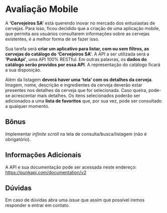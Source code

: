 # Avaliação Mobile

A **‘Cervejeiros SA’** está querendo inovar no mercado dos entusiastas de cervejas. Para isso, ficou decidido que a criação de uma aplicação mobile, que permita aos usuários consultarem informações sobre as cervejas existentes, é a melhor forma de se fazer isso.

Sua tarefa será **criar um aplicativo para listar, com ou sem filtros, as cervejas do catálogo do ‘Cervejeiros SA’**. A API a ser utilizada será a **‘PunkApi’**, uma API 100% RESTful. Em outras palavras, os **dados do catálogo serão providos por essa API**. A representação do catálogo ficará a sua disposição.

Além da listagem **deverá haver uma ‘tela’ com os detalhes da cerveja**. Imagem, nome, descrição e ingredientes da cerveja deverão estar presentes nos detalhes da cerveja que for selecionada. Caso queira, pode-se acrescentar mais detalhes. Os itens selecionados poderão ser adicionados a uma **lista de favoritos** que, por sua vez, pode ser consultado a qualquer momento.

## Bônus

Implementar *infinite scroll* na tela de consulta/busca/listagem (não é obrigatório).

## Informações Adicionais

A API e sua documentação pode ser acessada neste endereço: https://punkapi.com/documentation/v2

## Dúvidas

Em caso de dúvidas abra uma *issue* que assim que possível iremos responder e entrar em contato.
